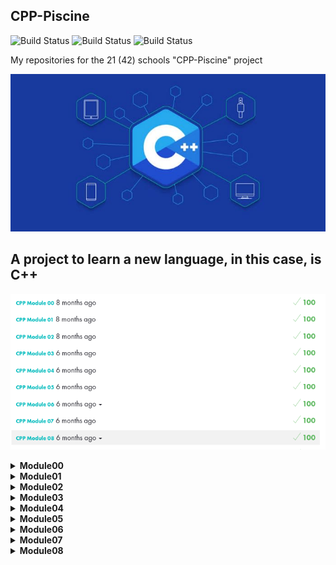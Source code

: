 ## CPP-Piscine

![Build Status](https://img.shields.io/github/license/selysse/CPP-Piscine?style=plastic)
![Build Status](https://img.shields.io/github/languages/code-size/selysse/CPP-Piscine?style=plastic)
![Build Status](https://img.shields.io/github/last-commit/selysse/CPP-Piscine?style=plastic)

My repositories for the 21 (42) schools "CPP-Piscine" project

![GitHub Logo](/png/cpp.jpg)

## A project to learn a new language, in this case, is C++

![GitHub Logo](/png/result.png)

<details>
<summary><b>Module00</b></summary>

* [Tutorial](https://metanit.com/cpp/tutorial/1.1.php)
* [Namespace](https://en.cppreference.com/w/cpp/language/namespace)

</details>

<details>
<summary><b>Module01</b></summary>

* [Dynamic memory allocation](https://www.cplusplus.com/doc/tutorial/dynamic/)
* [Reference](https://isocpp.org/wiki/faq/references)
* [Pointers to members](https://www.ibm.com/docs/en/i/7.1?topic=only-pointers-members-c)

</details>

<details>
<summary><b>Module02</b></summary>

* [Operators overloading](https://en.cppreference.com/w/cpp/language/operators)
* [Polymorphism](https://www.tutorialspoint.com/cplusplus/cpp_polymorphism.htm)
* [Canonical form](https://stackoverflow.com/questions/873216/canonical-form-of-operator-for-classes)

</details>

<details>
<summary><b>Module03</b></summary>

* [Inheritance](https://www.tutorialspoint.com/cplusplus/cpp_inheritance.htm)

</details>

<details>
<summary><b>Module04</b></summary>

* [Abstract classe](https://www.ibm.com/docs/en/zos/2.4.0?topic=only-abstract-classes-c)
* [Polymorphism](https://accu.org/journals/overload/25/141/pamudurthy_2424/)

</details>

<details>
<summary><b>Module05</b></summary>

* [Exceptions](https://en.cppreference.com/w/cpp/error/exception)
* [Cpp-Subclass](https://www.codesdope.com/cpp-subclass/)

</details>

<details>
<summary><b>Module06</b></summary>

* [Casting Operators](https://www.tutorialspoint.com/cplusplus/cpp_casting_operators.htm)
* [Dynamic cast](https://en.cppreference.com/w/cpp/language/dynamic_cast)
* [Reintrerpret cast](https://en.cppreference.com/w/cpp/language/reinterpret_cast)
* [Static cast](https://en.cppreference.com/w/cpp/language/static_cast)

</details>

<details>
<summary><b>Module07</b></summary>

* [Templates](https://isocpp.org/wiki/faq/templates)

</details>

<details>
<summary><b>Module08</b></summary>

* [Iterators](https://www.cplusplus.com/reference/iterator/)
* [Containers](https://www.cplusplus.com/reference/stl/)

</details>



